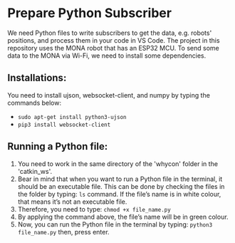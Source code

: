 # Prepare Python Subscriber
We need Python files to write subscribers to get the data, e.g. robots' positions, and process them in your code in VS Code. The project in this repository uses the MONA robot that has an ESP32 MCU. To send some data to the MONA via Wi-Fi, we need to install some dependencies.

## Installations:
You need to install ujson, websocket-client, and numpy by typing the commands below:
- `sudo apt-get install python3-ujson`
- `pip3 install websocket-client`


## Running a Python file:
1. You need to work in the same directory of the 'whycon' folder in the 'catkin_ws'.
2. Bear in mind that when you want to run a Python file in the terminal, it should be an executable file. This can be done by checking the files in the folder by typing: `ls` command. If the file’s name is in white colour, that means it’s not an executable file.
3. Therefore, you need to type: `chmod +x file_name.py`
4. By applying the command above, the file’s name will be in green colour.
5. Now, you can run the Python file in the terminal by typing: `python3 file_name.py` then, press enter.

